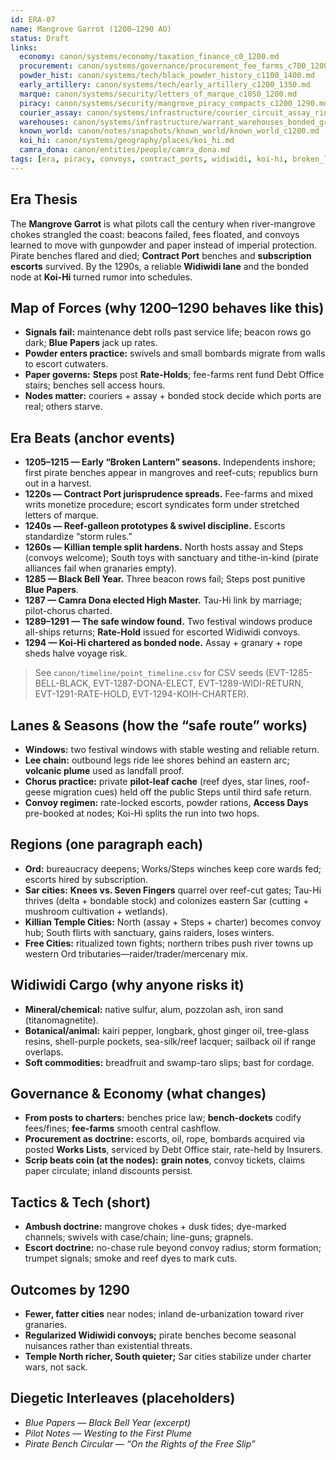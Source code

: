 ```yaml
---
id: ERA-07
name: Mangrove Garrot (1200–1290 AO)
status: Draft
links:
  economy: canon/systems/economy/taxation_finance_c0_1200.md
  procurement: canon/systems/governance/procurement_fee_farms_c700_1200.md
  powder_hist: canon/systems/tech/black_powder_history_c1100_1400.md
  early_artillery: canon/systems/tech/early_artillery_c1200_1350.md
  marque: canon/systems/security/letters_of_marque_c1050_1200.md
  piracy: canon/systems/security/mangrove_piracy_compacts_c1200_1290.md
  courier_assay: canon/systems/infrastructure/courier_circuit_assay_ring_c700_1300.md
  warehouses: canon/systems/infrastructure/warrant_warehouses_bonded_granaries_c700_1300.md
  known_world: canon/notes/snapshots/known_world/known_world_c1200.md
  koi_hi: canon/systems/geography/places/koi_hi.md
  camra_dona: canon/entities/people/camra_dona.md
tags: [era, piracy, convoys, contract_ports, widiwidi, koi-hi, broken_lantern_years]
---
```


## Era Thesis
The **Mangrove Garrot** is what pilots call the century when river-mangrove chokes strangled the coast: beacons failed, fees floated, and convoys learned to move with gunpowder and paper instead of imperial protection. Pirate benches flared and died; **Contract Port** benches and **subscription escorts** survived. By the 1290s, a reliable **Widiwidi lane** and the bonded node at **Koi-Hi** turned rumor into schedules.

## Map of Forces (why 1200–1290 behaves like this)
- **Signals fail:** maintenance debt rolls past service life; beacon rows go dark; **Blue Papers** jack up rates.
- **Powder enters practice:** swivels and small bombards migrate from walls to escort cutwaters.
- **Paper governs:** **Steps** post **Rate-Holds**; fee-farms rent fund Debt Office stairs; benches sell access hours.
- **Nodes matter:** couriers + assay + bonded stock decide which ports are real; others starve.

## Era Beats (anchor events)
- **1205–1215 — Early “Broken Lantern” seasons.** Independents inshore; first pirate benches appear in mangroves and reef-cuts; republics burn out in a harvest.
- **1220s — Contract Port jurisprudence spreads.** Fee-farms and mixed writs monetize procedure; escort syndicates form under stretched letters of marque.
- **1240s — Reef-galleon prototypes & swivel discipline.** Escorts standardize “storm rules.”
- **1260s — Killian temple split hardens.** North hosts assay and Steps (convoys welcome); South toys with sanctuary and tithe-in-kind (pirate alliances fail when granaries empty).
- **1285 — Black Bell Year.** Three beacon rows fail; Steps post punitive **Blue Papers**.
- **1287 — Camra Dona elected High Master.** Tau-Hi link by marriage; pilot-chorus charted.
- **1289–1291 — The safe window found.** Two festival windows produce all-ships returns; **Rate-Hold** issued for escorted Widiwidi convoys.
- **1294 — Koi-Hi chartered as bonded node.** Assay + granary + rope sheds halve voyage risk.

> See `canon/timeline/point_timeline.csv` for CSV seeds (EVT-1285-BELL-BLACK, EVT-1287-DONA-ELECT, EVT-1289-WIDI-RETURN, EVT-1291-RATE-HOLD, EVT-1294-KOIH-CHARTER).

## Lanes & Seasons (how the “safe route” works)
- **Windows:** two festival windows with stable westing and reliable return.
- **Lee chain:** outbound legs ride lee shores behind an eastern arc; **volcanic plume** used as landfall proof.
- **Chorus practice:** private **pilot-leaf cache** (reef dyes, star lines, roof-geese migration cues) held off the public Steps until third safe return.
- **Convoy regimen:** rate-locked escorts, powder rations, **Access Days** pre-booked at nodes; Koi-Hi splits the run into two hops.

## Regions (one paragraph each)
- **Ord:** bureaucracy deepens; Works/Steps winches keep core wards fed; escorts hired by subscription.
- **Sar cities:** **Knees vs. Seven Fingers** quarrel over reef-cut gates; Tau-Hi thrives (delta + bondable stock) and colonizes eastern Sar (cutting + mushroom cultivation + wetlands).
- **Killian Temple Cities:** North (assay + Steps + charter) becomes convoy hub; South flirts with sanctuary, gains raiders, loses winters.
- **Free Cities:** ritualized town fights; northern tribes push river towns up western Ord tributaries—raider/trader/mercenary mix.

## Widiwidi Cargo (why anyone risks it)
- **Mineral/chemical:** native sulfur, alum, pozzolan ash, iron sand (titanomagnetite).
- **Botanical/animal:** kairi pepper, longbark, ghost ginger oil, tree-glass resins, shell-purple pockets, sea-silk/reef lacquer; sailback oil if range overlaps.
- **Soft commodities:** breadfruit and swamp-taro slips; bast for cordage.

## Governance & Economy (what changes)
- **From posts to charters:** benches price law; **bench-dockets** codify fees/fines; **fee-farms** smooth central cashflow.
- **Procurement as doctrine:** escorts, oil, rope, bombards acquired via posted **Works Lists**, serviced by Debt Office stair, rate-held by Insurers.
- **Scrip beats coin (at the nodes):** **grain notes**, convoy tickets, claims paper circulate; inland discounts persist.

## Tactics & Tech (short)
- **Ambush doctrine:** mangrove chokes + dusk tides; dye-marked channels; swivels with case/chain; line-guns; grapnels.
- **Escort doctrine:** no-chase rule beyond convoy radius; storm formation; trumpet signals; smoke and reef dyes to mark cuts.

## Outcomes by 1290
- **Fewer, fatter cities** near nodes; inland de-urbanization toward river granaries.
- **Regularized Widiwidi convoys;** pirate benches become seasonal nuisances rather than existential threats.
- **Temple North richer, South quieter;** Sar cities stabilize under charter wars, not sack.

## Diegetic Interleaves (placeholders)
- *Blue Papers — Black Bell Year (excerpt)*
- *Pilot Notes — Westing to the First Plume*
- *Pirate Bench Circular — “On the Rights of the Free Slip”*
